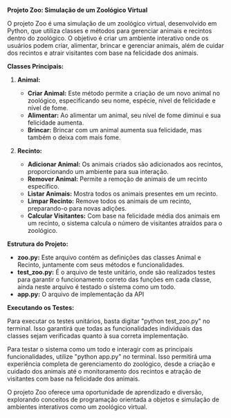 **Projeto Zoo: Simulação de um Zoológico Virtual**

O projeto Zoo é uma simulação de um zoológico virtual, desenvolvido em Python, que utiliza classes e métodos para gerenciar animais e recintos dentro do zoológico. O objetivo é criar um ambiente interativo onde os usuários podem criar, alimentar, brincar e gerenciar animais, além de cuidar dos recintos e atrair visitantes com base na felicidade dos animais.

**Classes Principais:**

1. **Animal:**
   - **Criar Animal:** Este método permite a criação de um novo animal no zoológico, especificando seu nome, espécie, nível de felicidade e nível de fome.
   - **Alimentar:** Ao alimentar um animal, seu nível de fome diminui e sua felicidade aumenta.
   - **Brincar:** Brincar com um animal aumenta sua felicidade, mas também o deixa com mais fome.

2. **Recinto:**
   - **Adicionar Animal:** Os animais criados são adicionados aos recintos, proporcionando um ambiente para sua interação.
   - **Remover Animal:** Permite a remoção de animais de um recinto específico.
   - **Listar Animais:** Mostra todos os animais presentes em um recinto.
   - **Limpar Recinto:** Remove todos os animais de um recinto, preparando-o para novas adições.
   - **Calcular Visitantes:** Com base na felicidade média dos animais em um recinto, o sistema calcula o número de visitantes atraídos para o zoológico.

**Estrutura do Projeto:**

- **zoo.py:** Este arquivo contém as definições das classes Animal e Recinto, juntamente com seus métodos e funcionalidades.
- **test_zoo.py:** É o arquivo de teste unitário, onde são realizados testes para garantir o funcionamento correto das funções em cada classe, ainda neste arquivo é testado o sistema como um todo.
- **app.py:** O arquivo de implementação da API
  
**Executando os Testes:**

Para executar os testes unitários, basta digitar "python test_zoo.py" no terminal. Isso garantirá que todas as funcionalidades individuais das classes sejam verificadas quanto à sua correta implementação.

Para testar o sistema como um todo e interagir com as principais funcionalidades, utilize "python app.py" no terminal. Isso permitirá uma experiência completa de gerenciamento do zoológico, desde a criação e cuidado dos animais até o monitoramento dos recintos e atração de visitantes com base na felicidade dos animais.

O projeto Zoo oferece uma oportunidade de aprendizado e diversão, explorando conceitos de programação orientada a objetos e simulação de ambientes interativos como um zoológico virtual.